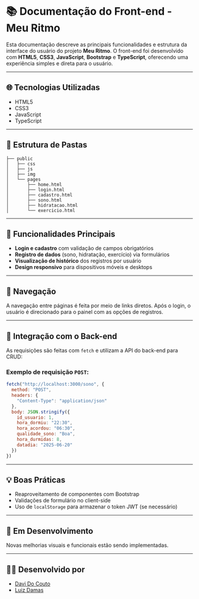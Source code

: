 # 📚 Documentação do Front-end - Meu Ritmo

Esta documentação descreve as principais funcionalidades e estrutura da interface do usuário do projeto **Meu Ritmo**. O front-end foi desenvolvido com **HTML5**, **CSS3**, **JavaScript**, **Bootstrap** e **TypeScript**, oferecendo uma experiência simples e direta para o usuário.

---

## 🌐 Tecnologias Utilizadas

* HTML5
* CSS3
* JavaScript
* TypeScript


---

## 🧭 Estrutura de Pastas

```
├── public
│   ├── css
│   ├── js
│   ├── img
│   └── pages
│       ├── home.html
│       ├── login.html
│       ├── cadastro.html
│       ├── sono.html
│       ├── hidratacao.html
│       └── exercicio.html
```

---

## 📌 Funcionalidades Principais

* **Login e cadastro** com validação de campos obrigatórios
* **Registro de dados** (sono, hidratação, exercício) via formulários
* **Visualização de histórico** dos registros por usuário
* **Design responsivo** para dispositivos móveis e desktops

---

## 🎨 Navegação

A navegação entre páginas é feita por meio de links diretos. Após o login, o usuário é direcionado para o painel com as opções de registros.

---

## 🔄 Integração com o Back-end

As requisições são feitas com `fetch` e utilizam a API do back-end para CRUD:

### Exemplo de requisição `POST`:

```js
fetch("http://localhost:3000/sono", {
  method: "POST",
  headers: {
    "Content-Type": "application/json"
  },
  body: JSON.stringify({
    id_usuario: 1,
    hora_dormiu: "22:30",
    hora_acordou: "06:30",
    qualidade_sono: "Boa",
    hora_durmidas: 8,
    datadia: "2025-06-20"
  })
})
```

---

## 💡 Boas Práticas

* Reaproveitamento de componentes com Bootstrap
* Validações de formulário no client-side
* Uso de `localStorage` para armazenar o token JWT (se necessário)

---

## 🚧 Em Desenvolvimento

Novas melhorias visuais e funcionais estão sendo implementadas.

---

## 👨‍💻 Desenvolvido por

* [Davi Do Couto](https://github.com/Davicouto530)
* [Luiz Damas](https://github.com/LuizDamasAmorim)

